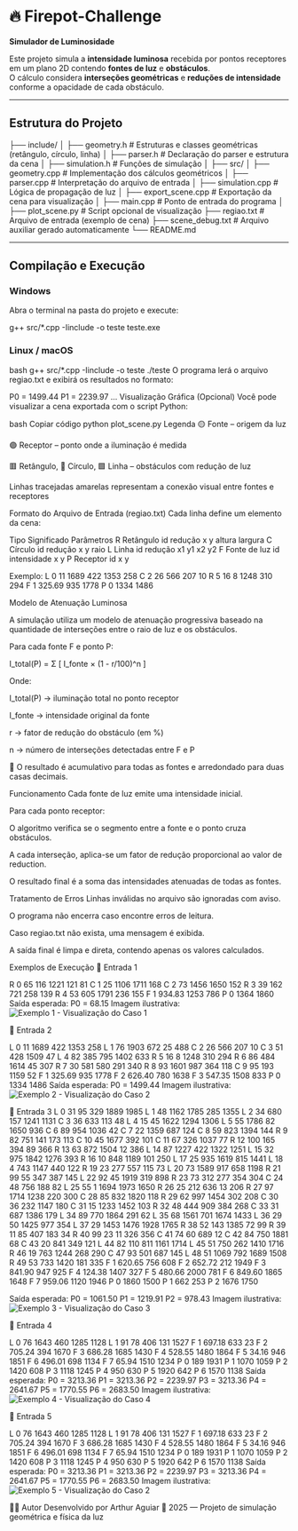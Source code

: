 # 🔥 Firepot-Challenge

**Simulador de Luminosidade**

Este projeto simula a **intensidade luminosa** recebida por pontos receptores em um plano 2D contendo **fontes de luz** e **obstáculos**.  
O cálculo considera **interseções geométricas** e **reduções de intensidade** conforme a opacidade de cada obstáculo.

---

## Estrutura do Projeto

├── include/
│ ├── geometry.h # Estruturas e classes geométricas (retângulo, círculo, linha)
│ ├── parser.h # Declaração do parser e estrutura da cena
│ ├── simulation.h # Funções de simulação
│
├── src/
│ ├── geometry.cpp # Implementação dos cálculos geométricos
│ ├── parser.cpp # Interpretação do arquivo de entrada
│ ├── simulation.cpp # Lógica de propagação de luz
│ ├── export_scene.cpp # Exportação da cena para visualização
│ ├── main.cpp # Ponto de entrada do programa
│
├── plot_scene.py # Script opcional de visualização
├── regiao.txt # Arquivo de entrada (exemplo de cena)
├── scene_debug.txt # Arquivo auxiliar gerado automaticamente
└── README.md

---

## Compilação e Execução

### **Windows**

Abra o terminal na pasta do projeto e execute:

g++ src/*.cpp -Iinclude -o teste
teste.exe

### Linux / macOS
bash
g++ src/*.cpp -Iinclude -o teste
./teste
O programa lerá o arquivo regiao.txt e exibirá os resultados no formato:

P0 = 1499.44
P1 = 2239.97
...
 Visualização Gráfica (Opcional)
Você pode visualizar a cena exportada com o script Python:

bash
Copiar código
python plot_scene.py
Legenda
🟡 Fonte – origem da luz

🟣 Receptor – ponto onde a iluminação é medida

🟥 Retângulo, 🔵 Círculo, 🟩 Linha – obstáculos com redução de luz

Linhas tracejadas amarelas representam a conexão visual entre fontes e receptores

Formato do Arquivo de Entrada (regiao.txt)
Cada linha define um elemento da cena:

Tipo	Significado	Parâmetros
R	Retângulo	id redução x y altura largura
C	Círculo	id redução x y raio
L	Linha	id redução x1 y1 x2 y2
F	Fonte de luz	id intensidade x y
P	Receptor	id x y

Exemplo:
L 0 11 1689 422 1353 258
C 2 26 566 207 10
R 5 16 8 1248 310 294
F 1 325.69 935 1778
P 0 1334 1486

Modelo de Atenuação Luminosa

A simulação utiliza um modelo de atenuação progressiva baseado na quantidade de interseções entre o raio de luz e os obstáculos.

Para cada fonte F e ponto P:

I_total(P) = Σ [ I_fonte × (1 - r/100)^n ]


Onde:

I_total(P) → iluminação total no ponto receptor

I_fonte → intensidade original da fonte

r → fator de redução do obstáculo (em %)

n → número de interseções detectadas entre F e P

🔹 O resultado é acumulativo para todas as fontes e arredondado para duas casas decimais.

Funcionamento
Cada fonte de luz emite uma intensidade inicial.

Para cada ponto receptor:

O algoritmo verifica se o segmento entre a fonte e o ponto cruza obstáculos.

A cada interseção, aplica-se um fator de redução proporcional ao valor de reduction.

O resultado final é a soma das intensidades atenuadas de todas as fontes.

Tratamento de Erros
Linhas inválidas no arquivo são ignoradas com aviso.

O programa não encerra caso encontre erros de leitura.

Caso regiao.txt não exista, uma mensagem é exibida.

A saída final é limpa e direta, contendo apenas os valores calculados.

Exemplos de Execução
🔹 Entrada 1


R 0 65 116 1221 121 81
C 1 25 1106 1711 168
C 2 73 1456 1650 152
R 3 39 162 721 258 139
R 4 53 605 1791 236 155
F 1 934.83 1253 786
P 0 1364 1860
Saída esperada:
P0 = 68.15
Imagem ilustrativa:
![Exemplo 1 - Visualização do Caso 1](img/caso1.png)

🔹 Entrada 2

L 0 11 1689 422 1353 258
L 1 76 1903 672 25 488
C 2 26 566 207 10
C 3 51 428 1509 47
L 4 82 385 795 1402 633
R 5 16 8 1248 310 294
R 6 86 484 1614 45 307
R 7 30 581 580 291 340
R 8 93 1601 987 364 118
C 9 95 193 1159 52
F 1 325.69 935 1778
F 2 626.40 780 1638
F 3 547.35 1508 833
P 0 1334 1486
Saída esperada:
P0 = 1499.44
Imagem ilustrativa:
![Exemplo 2 - Visualização do Caso 2](img/caso2.png)

🔹 Entrada 3
L 0 31 95 329 1889 1985
L 1 48 1162 1785 285 1355
L 2 34 680 157 1241 1131
C 3 36 633 113 48
L 4 15 45 1622 1294 1306
L 5 55 1786 82 1650 936
C 6 89 954 1036 42
C 7 22 1359 687 124
C 8 59 823 1394 144
R 9 82 751 141 173 113
C 10 45 1677 392 101
C 11 67 326 1037 77
R 12 100 165 394 89 366
R 13 63 872 1504 12 386
L 14 87 1227 422 1322 1251
L 15 32 975 1842 1276 393
R 16 10 848 1189 101 250
L 17 25 935 1619 815 1441
L 18 4 743 1147 440 122
R 19 23 277 557 115 73
L 20 73 1589 917 658 1198
R 21 99 55 347 387 145
L 22 92 45 1919 319 898
R 23 73 312 277 354 304
C 24 48 756 188 82
L 25 55 1 1694 1973 1650
R 26 25 212 636 13 206
R 27 97 1714 1238 220 300
C 28 85 832 1820 118
R 29 62 997 1454 302 208
C 30 36 232 1147 180
C 31 15 1233 1452 103
R 32 48 444 909 384 268
C 33 31 687 1386 179
L 34 89 770 1864 291 62
L 35 68 1561 701 1674 1433
L 36 29 50 1425 977 354
L 37 29 1453 1476 1928 1765
R 38 52 143 1385 72 99
R 39 11 85 407 183 34
R 40 99 23 11 326 356
C 41 74 60 689 12
C 42 84 750 1881 68
C 43 20 841 349 121
L 44 82 110 811 1161 1714
L 45 51 750 262 1410 1716
R 46 19 763 1244 268 290
C 47 93 501 687 145
L 48 51 1069 792 1689 1508
R 49 53 733 1420 181 335
F 1 620.65 756 608
F 2 652.72 212 1949
F 3 841.90 947 925
F 4 124.38 1407 327
F 5 480.66 2000 781
F 6 849.60 1865 1648
F 7 959.06 1120 1946
P 0 1860 1500
P 1 662 253
P 2 1676 1750

Saída esperada:
P0 = 1061.50
P1 = 1219.91
P2 = 978.43
Imagem ilustrativa:
![Exemplo 3 - Visualização do Caso 3](img/caso3.png)

🔹 Entrada 4

L 0 76 1643 460 1285 1128
L 1 91 78 406 131 1527
F 1 697.18 633 23
F 2 705.24 394 1670
F 3 686.28 1685 1430
F 4 528.55 1480 1864
F 5 34.16 946 1851
F 6 496.01 698 1134
F 7 65.94 1510 1234
P 0 189 1931
P 1 1070 1059
P 2 1420 608
P 3 1118 1245
P 4 950 630
P 5 1920 642
P 6 1570 1138
Saída esperada:
P0 = 3213.36
P1 = 3213.36
P2 = 2239.97
P3 = 3213.36
P4 = 2641.67
P5 = 1770.55
P6 = 2683.50
Imagem ilustrativa:
![Exemplo 4 - Visualização do Caso 4](img/caso4.png)

🔹 Entrada 5

L 0 76 1643 460 1285 1128
L 1 91 78 406 131 1527
F 1 697.18 633 23
F 2 705.24 394 1670
F 3 686.28 1685 1430
F 4 528.55 1480 1864
F 5 34.16 946 1851
F 6 496.01 698 1134
F 7 65.94 1510 1234
P 0 189 1931
P 1 1070 1059
P 2 1420 608
P 3 1118 1245
P 4 950 630
P 5 1920 642
P 6 1570 1138
Saída esperada:
P0 = 3213.36
P1 = 3213.36
P2 = 2239.97
P3 = 3213.36
P4 = 2641.67
P5 = 1770.55
P6 = 2683.50
Imagem ilustrativa:
![Exemplo 5 - Visualização do Caso 2](img/caso5.png)


👨‍💻 Autor
Desenvolvido por Arthur Aguiar
📅 2025 — Projeto de simulação geométrica e física da luz
```
